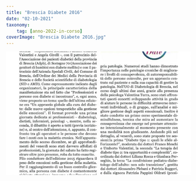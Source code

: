 ```yaml
---
title: "Brescia Diabete 2016"
date: "02-10-2021"
taxonomy: 
    tag: [anno-2022-in-corso]
coverImage: "Brescia Diabete 2016.jpg"
---
```


![Brescia Diabete 2016](images/Brescia%20Diabete%202016.jpg)
